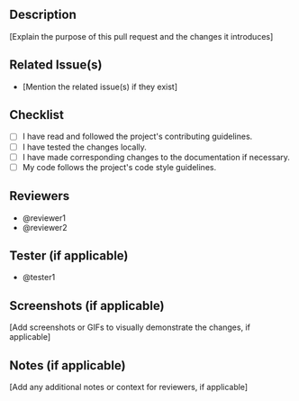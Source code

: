 ## Description
[Explain the purpose of this pull request and the changes it introduces]

## Related Issue(s)
- [Mention the related issue(s) if they exist]

## Checklist
- [ ] I have read and followed the project's contributing guidelines.
- [ ] I have tested the changes locally.
- [ ] I have made corresponding changes to the documentation if necessary.
- [ ] My code follows the project's code style guidelines.

## Reviewers
- @reviewer1
- @reviewer2

## Tester (if applicable)
- @tester1

## Screenshots (if applicable)
[Add screenshots or GIFs to visually demonstrate the changes, if applicable]

## Notes (if applicable)
[Add any additional notes or context for reviewers, if applicable]